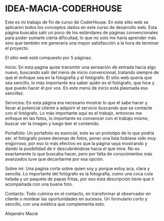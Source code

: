 # IDEA-MACIA-CODERHOUSE
Este es mi trabajo de fin de curso de CoderHouse. En este sitio web se aplicaron todos los conceptos dados en este curso de desarrollo web.
Esta página buscaba salir un poco de los estándares de páginas convencionales para poder sumarle cierta dificultad, lo que no solo me haría aprender más sino que también me generaría una mayor satisfacción a la hora de terminar el proyecto.

El sitio web está compuesto por 5 páginas:

Inicio: En esta pagina quise transmitir una sensación de entrada hacia algo nuevo, buscando salir del menú de inicio convencional, tratando siempre de que el enfoque sea en la fotografía y el fotógrafo. El sitio web quería que sea sencillo, lo más importante era saber quién es el fotógrafo, que hice y que puedo hacer él por vos. En este menú de inicio está plasmada esa sencillez.

Servicios: En esta página era necesario mostrar lo que él sabe hacer y llevar al potencial cliente a adquirir el servicio buscando que se contacte con el fotógrafo. Lo más importante aquí es el trabajo, entonces me enfoque en las fotos, lo importante es convencer con el trabajo mismo, buscar ver la imagen y luego leer el contenido.

Portafolio: Un portafolio es esencial, este es un prototipo de lo que podría ser, el fotógrafo posee decenas de fotos, poner una lista hubiese sido muy engorroso, por eso lo más efectivo es que la página vaya mostrando y dando la posibilidad de ir descubriéndose hacia el que mira. No es exactamente lo que buscaba hacer, pero por falta de conocimientos más avanzados tuve que decantarme por esa opción.

Sobre mi: Una pagina corta sobre quien soy y porque estoy aca, clara y sencilla. Lo importante del fotógrafo es la fotografía, como una coca cola helada y un paquete de papas fritas, por eso esta descripción tiene que ir acompañada con una buena foto.

Contacto: Todo culmina en el contacto, en transformar al observador en cliente o moldear las oportunidades en sucesos. Un formulario corto y sencillo, con una estética que complementa esto.


<span>Alejandro Maciá</span>

